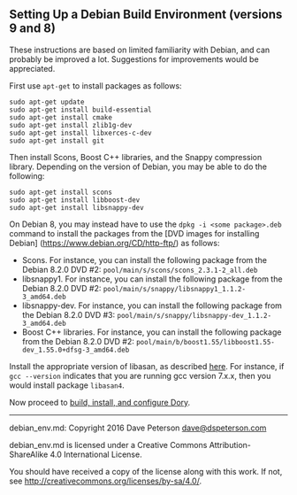 ## Setting Up a Debian Build Environment (versions 9 and 8)

These instructions are based on limited familiarity with Debian, and can
probably be improved a lot.  Suggestions for improvements would be appreciated.

First use `apt-get` to install packages as follows:

```
sudo apt-get update
sudo apt-get install build-essential
sudo apt-get install cmake
sudo apt-get install zlib1g-dev
sudo apt-get install libxerces-c-dev
sudo apt-get install git
```
Then install Scons, Boost C++ libraries, and the Snappy compression library.
Depending on the version of Debian, you may be able to do the following:
```
sudo apt-get install scons
sudo apt-get install libboost-dev
sudo apt-get install libsnappy-dev
```
On Debian 8, you may instead have to use the `dpkg -i <some package>.deb`
command to install the packages from the [DVD images for installing Debian]
(https://www.debian.org/CD/http-ftp/) as follows:

* Scons.  For instance, you can install the following package from the Debian
  8.2.0 DVD #2: `pool/main/s/scons/scons_2.3.1-2_all.deb`
* libsnappy1.  For instance, you can install the following package from the
  Debian 8.2.0 DVD #2: `pool/main/s/snappy/libsnappy1_1.1.2-3_amd64.deb`
* libsnappy-dev.  For instance, you can install the following package from the
  Debian 8.2.0 DVD #3: `pool/main/s/snappy/libsnappy-dev_1.1.2-3_amd64.deb`
* Boost C++ libraries.  For instance, you can install the following package
  from the Debian 8.2.0 DVD #2:
  `pool/main/b/boost1.55/libboost1.55-dev_1.55.0+dfsg-3_amd64.deb`

Install the appropriate version of libasan, as described
[here](https://askubuntu.com/questions/1024017/difference-between-libasan-packes-libasan0-libasan2-libasan3-etc).
For instance, if `gcc --version` indicates that you are running gcc version
7.x.x, then you would install package `libasan4`.

Now proceed to
[build, install, and configure Dory](build_install.md).

-----

debian_env.md: Copyright 2016 Dave Peterson <dave@dspeterson.com>

debian_env.md is licensed under a Creative Commons Attribution-ShareAlike 4.0
International License.

You should have received a copy of the license along with this work. If not,
see <http://creativecommons.org/licenses/by-sa/4.0/>.
